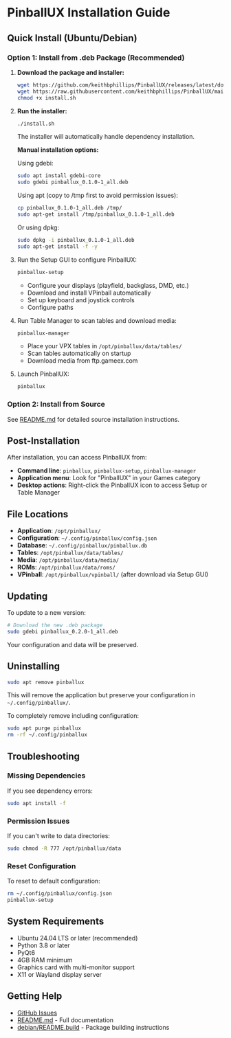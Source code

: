 # PinballUX Installation Guide

## Quick Install (Ubuntu/Debian)

### Option 1: Install from .deb Package (Recommended)

1. **Download the package and installer:**

   ```bash
   wget https://github.com/keithbphillips/PinballUX/releases/latest/download/pinballux_0.1.0-1_all.deb
   wget https://raw.githubusercontent.com/keithbphillips/PinballUX/main/install.sh
   chmod +x install.sh
   ```

2. **Run the installer:**
   ```bash
   ./install.sh
   ```

   The installer will automatically handle dependency installation.

   **Manual installation options:**

   Using gdebi:
   ```bash
   sudo apt install gdebi-core
   sudo gdebi pinballux_0.1.0-1_all.deb
   ```

   Using apt (copy to /tmp first to avoid permission issues):
   ```bash
   cp pinballux_0.1.0-1_all.deb /tmp/
   sudo apt-get install /tmp/pinballux_0.1.0-1_all.deb
   ```

   Or using dpkg:
   ```bash
   sudo dpkg -i pinballux_0.1.0-1_all.deb
   sudo apt-get install -f -y
   ```

3. Run the Setup GUI to configure PinballUX:
   ```bash
   pinballux-setup
   ```
   - Configure your displays (playfield, backglass, DMD, etc.)
   - Download and install VPinball automatically
   - Set up keyboard and joystick controls
   - Configure paths

4. Run Table Manager to scan tables and download media:
   ```bash
   pinballux-manager
   ```
   - Place your VPX tables in `/opt/pinballux/data/tables/`
   - Scan tables automatically on startup
   - Download media from ftp.gameex.com

5. Launch PinballUX:
   ```bash
   pinballux
   ```

### Option 2: Install from Source

See [README.md](README.md) for detailed source installation instructions.

## Post-Installation

After installation, you can access PinballUX from:

- **Command line**: `pinballux`, `pinballux-setup`, `pinballux-manager`
- **Application menu**: Look for "PinballUX" in your Games category
- **Desktop actions**: Right-click the PinballUX icon to access Setup or Table Manager

## File Locations

- **Application**: `/opt/pinballux/`
- **Configuration**: `~/.config/pinballux/config.json`
- **Database**: `~/.config/pinballux/pinballux.db`
- **Tables**: `/opt/pinballux/data/tables/`
- **Media**: `/opt/pinballux/data/media/`
- **ROMs**: `/opt/pinballux/data/roms/`
- **VPinball**: `/opt/pinballux/vpinball/` (after download via Setup GUI)

## Updating

To update to a new version:

```bash
# Download the new .deb package
sudo gdebi pinballux_0.2.0-1_all.deb
```

Your configuration and data will be preserved.

## Uninstalling

```bash
sudo apt remove pinballux
```

This will remove the application but preserve your configuration in `~/.config/pinballux/`.

To completely remove including configuration:

```bash
sudo apt purge pinballux
rm -rf ~/.config/pinballux
```

## Troubleshooting

### Missing Dependencies

If you see dependency errors:

```bash
sudo apt install -f
```

### Permission Issues

If you can't write to data directories:

```bash
sudo chmod -R 777 /opt/pinballux/data
```

### Reset Configuration

To reset to default configuration:

```bash
rm ~/.config/pinballux/config.json
pinballux-setup
```

## System Requirements

- Ubuntu 24.04 LTS or later (recommended)
- Python 3.8 or later
- PyQt6
- 4GB RAM minimum
- Graphics card with multi-monitor support
- X11 or Wayland display server

## Getting Help

- [GitHub Issues](https://github.com/keithbphillips/PinballUX/issues)
- [README.md](README.md) - Full documentation
- [debian/README.build](debian/README.build) - Package building instructions
